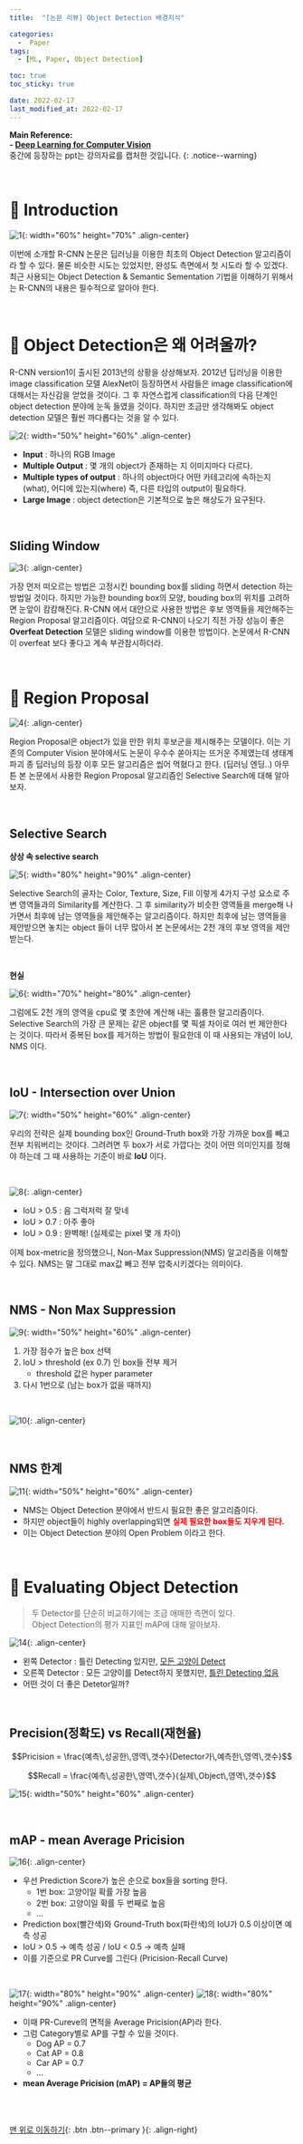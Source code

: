 ```yaml
---
title:  "[논문 리뷰] Object Detection 배경지식" 

categories:
  -  Paper
tags:
  - [ML, Paper, Object Detection]

toc: true
toc_sticky: true

date: 2022-02-17
last_modified_at: 2022-02-17
---
```


**Main Reference: <br>- [Deep Learning for Computer Vision](https://www.youtube.com/watch?v=dJYGatp4SvA&list=PL5-TkQAfAZFbzxjBHtzdVCWE0Zbhomg7r)** <br> 중간에 등장하는 ppt는 강의자료를 캡처한 것입니다.
{: .notice--warning}



<br>

# 🚀 Introduction

![1](https://user-images.githubusercontent.com/96368476/154297787-d69ddfd6-6e34-4b5e-a361-af5149b909bf.png){: width="60%" height="70%" .align-center}

이번에 소개할 R-CNN 논문은 딥러닝을 이용한 최초의 Object Detection 알고리즘이라 할 수 있다. 물론 비슷한 시도는 있었지만, 완성도 측면에서 첫 시도라 할 수 있겠다. 최근 사용되는 Object Detection & Semantic Sementation 기법을 이해하기 위해서는 R-CNN의 내용은 필수적으로 알아야 한다.


<br>

# 🚀 Object Detection은 왜 어려울까?

R-CNN version1이 출시된 2013년의 상황을 상상해보자. 2012년 딥러닝을 이용한 image classification 모델 AlexNet이 등장하면서 사람들은 image classification에 대해서는 자신감을 얻었을 것이다. 그 후 자연스럽게 classification의 다음 단계인 object detection 분야에 눈독 들였을 것이다. 하지만 조금만 생각해봐도 object detection 모델은 훨씬 까다롭다는 것을 알 수 있다.
<br>

![2](https://user-images.githubusercontent.com/96368476/154305212-c72d9dd9-c60d-4936-b694-501b8970d4a5.png){: width="50%" height="60%" .align-center}

- **Input** : 하나의 RGB Image
- **Multiple Output** : 몇 개의 object가 존재하는 지 이미지마다 다르다.
- **Multiple types of output** : 하나의 object마다 어떤 카테고리에 속하는지(what), 어디에 있는지(where) 즉, 다른 타입의 output이 필요하다.
- **Large Image** : object detection은 기본적으로 높은 해상도가 요구된다.

<br>

## Sliding Window

![3](https://user-images.githubusercontent.com/96368476/154308021-72c2d46a-b8b8-40ed-a523-07fc51cfce59.png){: .align-center}

가장 먼저 떠오르는 방법은 고정시킨 bounding box를 sliding 하면서 detection 하는 방법일 것이다. 하지만 가능한 bounding box의 모양, bouding box의 위치를 고려하면 눈앞이 캄캄해진다. R-CNN 에서 대안으로 사용한 방법은 후보 영역들을 제안해주는 Region Proposal 알고리즘이다. 여담으로 R-CNN이 나오기 직전 가장 성능이 좋은 **Overfeat Detection** 모델은 sliding window를 이용한 방법이다. 논문에서 R-CNN이 overfeat 보다 좋다고 계속 부관참시하더라.


<br>

# 🚀 Region Proposal

![4](https://user-images.githubusercontent.com/96368476/154305238-3d65a001-2c85-4004-8179-22f66e808796.png){: .align-center}

Region Proposal은 object가 있을 만한 위치 후보군을 제시해주는 모델이다. 이는 기존의 Computer Vision 분야에서도 논문이 우수수 쏟아지는 뜨거운 주제였는데 생태계 파괴 종 딥러닝의 등장 이후 모든 알고리즘은 씹어 먹혔다고 한다. (딥러닝 엔딩..) 아무튼 본 논문에서 사용한 Region Proposal 알고리즘인 Selective Search에 대해 알아보자.

<br>

## Selective Search

**상상 속 selective search**

![5](https://user-images.githubusercontent.com/96368476/154314768-a47129e9-3508-4165-b842-55d8ffc3e349.png){: width="80%" height="90%" .align-center}

Selective Search의 골자는 Color, Texture, Size, Fill 이렇게 4가지 구성 요소로 주변 영역들과의 Similarity를 계산한다. 그 후 similarity가 비슷한 영역들을 merge해 나가면서 최후에 남는 영역들을 제안해주는 알고리즘이다. 하지만 최후에 남는 영역들을 제안받으면 놓치는 object 들이 너무 많아서 본 논문에서는 2천 개의 후보 영역을 제안받는다.

<br>

**현실**

![6](https://user-images.githubusercontent.com/96368476/154314775-135b9caf-5a10-45d4-8644-a255c56f4cda.png){: width="70%" height="80%" .align-center}

그럼에도 2천 개의 영역을 cpu로 몇 초안에 계산해 내는 훌륭한 알고리즘이다. Selective Search의 가장 큰 문제는 같은 object를 몇 픽셀 차이로 여러 번 제안한다는 것이다. 따라서 중복된 box를 제거하는 방법이 필요한데 이 때 사용되는 개념이 IoU, NMS 이다.


<br>

## IoU - Intersection over Union

![7](https://user-images.githubusercontent.com/96368476/154318915-63b70d79-701a-4dc7-ae97-a370fc4f2668.png){: width="50%" height="60%" .align-center}

우리의 전략은 실제 bounding box인 Ground-Truth box와 가장 가까운 box를 빼고 전부 치워버리는 것이다. 그려려면 두 box가 서로 가깝다는 것이 어떤 의미인지를 정해야 하는데 그 때 사용하는 기준이 바로 **IoU** 이다.

<br>

![8](https://user-images.githubusercontent.com/96368476/154318916-1c716636-247b-4746-a078-d765c9313b18.png){: .align-center}

- IoU > 0.5 : 음 그럭저럭 잘 맞네
- IoU > 0.7 : 아주 좋아
- IoU > 0.9 : 완벽해! (실제로는 pixel 몇 개 차이)

이제 box-metric을 정의했으니, Non-Max Suppression(NMS) 알고리즘을 이해할 수 있다. NMS는 말 그대로 max값 빼고 전부 압축시키겠다는 의미이다.

<br>

## NMS - Non Max Suppression

![9](https://user-images.githubusercontent.com/96368476/154318918-d9c90def-0634-4041-88a0-1a85cbe88cf4.png){: width="50%" height="60%" .align-center}

1. 가장 점수가 높은 box 선택
2. IoU > threshold (ex 0.7) 인 box들 전부 제거
   - threshold 값은 hyper parameter
3. 다시 1번으로 (남는 box가 없을 때까지)

<br>

![10](https://user-images.githubusercontent.com/96368476/154318900-472a718d-aef7-4711-a590-1f486b2fe073.png){: .align-center}


<br>

## NMS 한계

![11](https://user-images.githubusercontent.com/96368476/154318912-e8697b16-3e19-4595-9e0d-23198cfb3de8.png){: width="50%" height="60%" .align-center}

- NMS는 Object Detection 분야에서 반드시 필요한 좋은 알고리즘이다.
- 하지만 object들이 highly overlapping되면 **<span style="color:red">실제 필요한 box들도 지우게 된다.</span>**
- 이는 Object Detection 분야의 Open Problem 이라고 한다.




<br>

# 🚀 Evaluating Object Detection

> 두 Detector를 단순히 비교하기에는 조금 애매한 측면이 있다. <br>Object Detection의 평가 지표인 mAP에 대해 알아보자.


![14](https://user-images.githubusercontent.com/96368476/154418727-105df134-8604-47db-87fa-dd08bd7d251c.png){: .align-center}

- 왼쪽 Detector : 틀린 Detecting 있지만, <u>모든 고양이 Detect</u>
- 오른쪽 Detector : 모든 고양이를 Detect하지 못했지만, <u>틀린 Detecting 없음</u>
- 어떤 것이 더 좋은 Detetor일까?


<br>

## Precision(정확도) vs Recall(재현율)

$$Pricision = \frac{예측\,성공한\,영역\,갯수}{Detector가\,예측한\,영역\,갯수}$$

$$Recall = \frac{예측\,성공한\,영역\,갯수}{실제\,Object\,영역\,갯수}$$

![15](https://user-images.githubusercontent.com/96368476/154420333-4539dcc1-2db2-477d-b2fd-1bf447ca8b9c.png){: width="50%" height="60%" .align-center}

<br>



## mAP - mean Average Pricision

![16](https://user-images.githubusercontent.com/96368476/154421095-ec8877ab-e175-4c55-81d8-976061e2d6ae.png){: .align-center}

- 우선 Prediction Score가 높은 순으로 box들을 sorting 한다.
  - 1번 box: 고양이일 확률 가장 높음
  - 2번 box: 고양이일 확률 두 번째로 높음 
  - ...
- Prediction box(빨간색)와 Ground-Truth box(파란색)의 IoU가 0.5 이상이면 예측 성공
- IoU > 0.5 → 예측 성공 / IoU < 0.5 → 예측 실패
- 이를 기준으로 PR Curve를 그린다 (Pricision-Recall Curve)

<br>

![17](https://user-images.githubusercontent.com/96368476/154421114-3a68e782-d993-4cd4-9180-7cec5c306cfa.png){: width="80%" height="90%" .align-center}
![18](https://user-images.githubusercontent.com/96368476/154421124-0d011ff5-043d-4f77-823e-2c575b3f335a.png){: width="80%" height="90%" .align-center}

- 이때 PR-Cureve의 면적을 Average Pricision(AP)라 한다.
- 그럼 Category별로 AP를 구할 수 있을 것이다.
  - Dog AP = 0.7
  - Cat AP = 0.8
  - Car AP = 0.7
  - ...
- **mean Average Pricision (mAP) = AP들의 평균**



<br>
<br>

[맨 위로 이동하기](#){: .btn .btn--primary }{: .align-right}